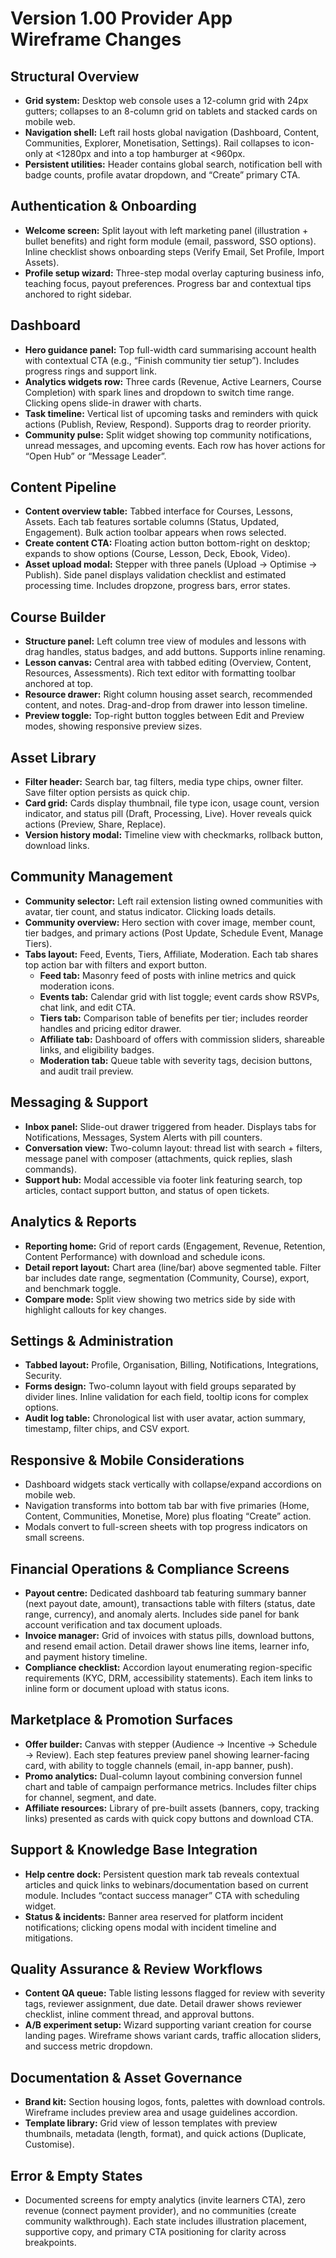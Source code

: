 # Version 1.00 Provider App Wireframe Changes

## Structural Overview
- **Grid system:** Desktop web console uses a 12-column grid with 24px gutters; collapses to an 8-column grid on tablets and stacked cards on mobile web.
- **Navigation shell:** Left rail hosts global navigation (Dashboard, Content, Communities, Explorer, Monetisation, Settings). Rail collapses to icon-only at <1280px and into a top hamburger at <960px.
- **Persistent utilities:** Header contains global search, notification bell with badge counts, profile avatar dropdown, and “Create” primary CTA.

## Authentication & Onboarding
- **Welcome screen:** Split layout with left marketing panel (illustration + bullet benefits) and right form module (email, password, SSO options). Inline checklist shows onboarding steps (Verify Email, Set Profile, Import Assets).
- **Profile setup wizard:** Three-step modal overlay capturing business info, teaching focus, payout preferences. Progress bar and contextual tips anchored to right sidebar.

## Dashboard
- **Hero guidance panel:** Top full-width card summarising account health with contextual CTA (e.g., “Finish community tier setup”). Includes progress rings and support link.
- **Analytics widgets row:** Three cards (Revenue, Active Learners, Course Completion) with spark lines and dropdown to switch time range. Clicking opens slide-in drawer with charts.
- **Task timeline:** Vertical list of upcoming tasks and reminders with quick actions (Publish, Review, Respond). Supports drag to reorder priority.
- **Community pulse:** Split widget showing top community notifications, unread messages, and upcoming events. Each row has hover actions for “Open Hub” or “Message Leader”.

## Content Pipeline
- **Content overview table:** Tabbed interface for Courses, Lessons, Assets. Each tab features sortable columns (Status, Updated, Engagement). Bulk action toolbar appears when rows selected.
- **Create content CTA:** Floating action button bottom-right on desktop; expands to show options (Course, Lesson, Deck, Ebook, Video).
- **Asset upload modal:** Stepper with three panels (Upload → Optimise → Publish). Side panel displays validation checklist and estimated processing time. Includes dropzone, progress bars, error states.

## Course Builder
- **Structure panel:** Left column tree view of modules and lessons with drag handles, status badges, and add buttons. Supports inline renaming.
- **Lesson canvas:** Central area with tabbed editing (Overview, Content, Resources, Assessments). Rich text editor with formatting toolbar anchored at top.
- **Resource drawer:** Right column housing asset search, recommended content, and notes. Drag-and-drop from drawer into lesson timeline.
- **Preview toggle:** Top-right button toggles between Edit and Preview modes, showing responsive preview sizes.

## Asset Library
- **Filter header:** Search bar, tag filters, media type chips, owner filter. Save filter option persists as quick chip.
- **Card grid:** Cards display thumbnail, file type icon, usage count, version indicator, and status pill (Draft, Processing, Live). Hover reveals quick actions (Preview, Share, Replace).
- **Version history modal:** Timeline view with checkmarks, rollback button, download links.

## Community Management
- **Community selector:** Left rail extension listing owned communities with avatar, tier count, and status indicator. Clicking loads details.
- **Community overview:** Hero section with cover image, member count, tier badges, and primary actions (Post Update, Schedule Event, Manage Tiers).
- **Tabs layout:** Feed, Events, Tiers, Affiliate, Moderation. Each tab shares top action bar with filters and export button.
  - **Feed tab:** Masonry feed of posts with inline metrics and quick moderation icons.
  - **Events tab:** Calendar grid with list toggle; event cards show RSVPs, chat link, and edit CTA.
  - **Tiers tab:** Comparison table of benefits per tier; includes reorder handles and pricing editor drawer.
  - **Affiliate tab:** Dashboard of offers with commission sliders, shareable links, and eligibility badges.
  - **Moderation tab:** Queue table with severity tags, decision buttons, and audit trail preview.

## Messaging & Support
- **Inbox panel:** Slide-out drawer triggered from header. Displays tabs for Notifications, Messages, System Alerts with pill counters.
- **Conversation view:** Two-column layout: thread list with search + filters, message panel with composer (attachments, quick replies, slash commands).
- **Support hub:** Modal accessible via footer link featuring search, top articles, contact support button, and status of open tickets.

## Analytics & Reports
- **Reporting home:** Grid of report cards (Engagement, Revenue, Retention, Content Performance) with download and schedule icons.
- **Detail report layout:** Chart area (line/bar) above segmented table. Filter bar includes date range, segmentation (Community, Course), export, and benchmark toggle.
- **Compare mode:** Split view showing two metrics side by side with highlight callouts for key changes.

## Settings & Administration
- **Tabbed layout:** Profile, Organisation, Billing, Notifications, Integrations, Security.
- **Forms design:** Two-column layout with field groups separated by divider lines. Inline validation for each field, tooltip icons for complex options.
- **Audit log table:** Chronological list with user avatar, action summary, timestamp, filter chips, and CSV export.

## Responsive & Mobile Considerations
- Dashboard widgets stack vertically with collapse/expand accordions on mobile web.
- Navigation transforms into bottom tab bar with five primaries (Home, Content, Communities, Monetise, More) plus floating “Create” action.
- Modals convert to full-screen sheets with top progress indicators on small screens.

## Financial Operations & Compliance Screens
- **Payout centre:** Dedicated dashboard tab featuring summary banner (next payout date, amount), transactions table with filters (status, date range, currency), and anomaly alerts. Includes side panel for bank account verification and tax document uploads.
- **Invoice manager:** Grid of invoices with status pills, download buttons, and resend email action. Detail drawer shows line items, learner info, and payment history timeline.
- **Compliance checklist:** Accordion layout enumerating region-specific requirements (KYC, DRM, accessibility statements). Each item links to inline form or document upload with status icons.

## Marketplace & Promotion Surfaces
- **Offer builder:** Canvas with stepper (Audience → Incentive → Schedule → Review). Each step features preview panel showing learner-facing card, with ability to toggle channels (email, in-app banner, push).
- **Promo analytics:** Dual-column layout combining conversion funnel chart and table of campaign performance metrics. Includes filter chips for channel, segment, and date.
- **Affiliate resources:** Library of pre-built assets (banners, copy, tracking links) presented as cards with quick copy buttons and download CTA.

## Support & Knowledge Base Integration
- **Help centre dock:** Persistent question mark tab reveals contextual articles and quick links to webinars/documentation based on current module. Includes “contact success manager” CTA with scheduling widget.
- **Status & incidents:** Banner area reserved for platform incident notifications; clicking opens modal with incident timeline and mitigations.

## Quality Assurance & Review Workflows
- **Content QA queue:** Table listing lessons flagged for review with severity tags, reviewer assignment, due date. Detail drawer shows reviewer checklist, inline comment thread, and approval buttons.
- **A/B experiment setup:** Wizard supporting variant creation for course landing pages. Wireframe shows variant cards, traffic allocation sliders, and success metric dropdown.

## Documentation & Asset Governance
- **Brand kit:** Section housing logos, fonts, palettes with download controls. Wireframe includes preview area and usage guidelines accordion.
- **Template library:** Grid view of lesson templates with preview thumbnails, metadata (length, format), and quick actions (Duplicate, Customise).

## Error & Empty States
- Documented screens for empty analytics (invite learners CTA), zero revenue (connect payment provider), and no communities (create community walkthrough). Each state includes illustration placement, supportive copy, and primary CTA positioning for clarity across breakpoints.
